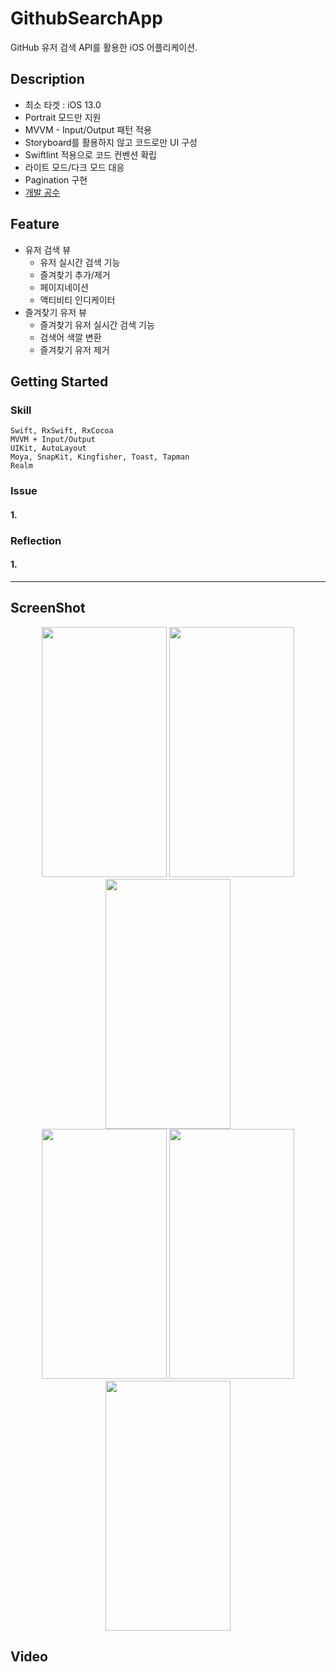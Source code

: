 # GithubSearchApp

GitHub 유저 검색 API를 활용한 iOS 어플리케이션.

## Description
- 최소 타겟 : iOS 13.0
- Portrait 모드만 지원
- MVVM - Input/Output 패턴 적용
- Storyboard를 활용하지 않고 코드로만 UI 구성
- Swiftlint 적용으로 코드 컨벤션 확립
- 라이트 모드/다크 모드 대응
- Pagination 구현
- [개발 공수](https://maze-mozzarella-6e5.notion.site/6ba9d82a6950406092d5785e30ac2da3)

## Feature
* 유저 검색 뷰
  + 유저 실시간 검색 기능
  + 즐겨찾기 추가/제거
  + 페이지네이션
  + 액티비티 인디케이터
* 즐겨찾기 유저 뷰
  + 즐겨찾기 유저 실시간 검색 기능
  + 검색어 색깔 변환
  + 즐겨찾기 유저 제거
  
## Getting Started

### Skill

    Swift, RxSwift, RxCocoa
    MVVM + Input/Output
    UIKit, AutoLayout
    Moya, SnapKit, Kingfisher, Toast, Tapman
    Realm

### Issue

#### 1. 

### Reflection

#### 1. 
*****

## ScreenShot
<div markdown="1">  
    <div align = "center">
    <img src="" width="200px" height="400px"></img>
    <img src="" width="200px" height="400px"></img>
    <img src="" width="200px" height="400px"></img>
</div>
<div markdown="2">  
    <div align = "center">
    <img src="" width="200px" height="400px"></img>
    <img src="" width="200px" height="400px"></img>
    <img src="" width="200px" height="400px"></img>
</div>

## Video
